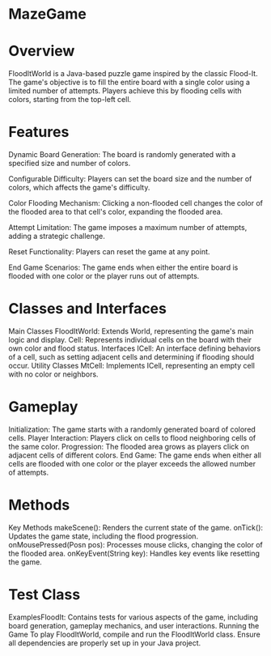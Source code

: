 # MazeGame

# Overview
FloodItWorld is a Java-based puzzle game inspired by the classic Flood-It. The game's objective is to fill the entire board with a single color using a limited number of attempts. Players achieve this by flooding cells with colors, starting from the top-left cell.

# Features
Dynamic Board Generation: The board is randomly generated with a specified size and number of colors.

Configurable Difficulty: Players can set the board size and the number of colors, which affects the game's difficulty.

Color Flooding Mechanism: Clicking a non-flooded cell changes the color of the flooded area to that cell's color, expanding the flooded area.

Attempt Limitation: The game imposes a maximum number of attempts, adding a strategic challenge.

Reset Functionality: Players can reset the game at any point.

End Game Scenarios: The game ends when either the entire board is flooded with one color or the player runs out of attempts.


# Classes and Interfaces
Main Classes
FloodItWorld: Extends World, representing the game's main logic and display.
Cell: Represents individual cells on the board with their own color and flood status.
Interfaces
ICell: An interface defining behaviors of a cell, such as setting adjacent cells and determining if flooding should occur.
Utility Classes
MtCell: Implements ICell, representing an empty cell with no color or neighbors.
# Gameplay
Initialization: The game starts with a randomly generated board of colored cells.
Player Interaction: Players click on cells to flood neighboring cells of the same color.
Progression: The flooded area grows as players click on adjacent cells of different colors.
End Game: The game ends when either all cells are flooded with one color or the player exceeds the allowed number of attempts.
# Methods
Key Methods
makeScene(): Renders the current state of the game.
onTick(): Updates the game state, including the flood progression.
onMousePressed(Posn pos): Processes mouse clicks, changing the color of the flooded area.
onKeyEvent(String key): Handles key events like resetting the game.
# Test Class
ExamplesFloodIt: Contains tests for various aspects of the game, including board generation, gameplay mechanics, and user interactions.
Running the Game
To play FloodItWorld, compile and run the FloodItWorld class. Ensure all dependencies are properly set up in your Java project.

